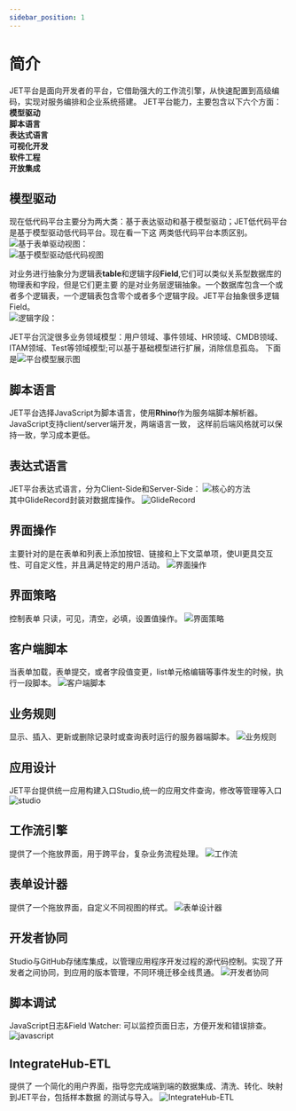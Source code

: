 ```yaml
---
sidebar_position: 1
---
```


# 简介
JET平台是面向开发者的平台，它借助强大的工作流引擎，从快速配置到高级编码，实现对服务编排和企业系统搭建。
JET平台能力，主要包含以下六个方面：<br>
**模型驱动**<br>
**脚本语言**<br>
**表达式语言**<br>
**可视化开发**<br>
**软件工程**<br>
**开放集成**<br>

## 模型驱动
现在低代码平台主要分为两大类：基于表达驱动和基于模型驱动；JET低代码平台是基于模型驱动低代码平台。现在看一下这
两类低代码平台本质区别。<br>
![基于表单驱动视图：](/img/intro/intro-1.png)<br>
![基于模型驱动低代码视图](/img/intro/intro-2.png)<br>

对业务进行抽象分为逻辑表**table**和逻辑字段**Field**,它们可以类似关系型数据库的物理表和字段，但是它们更主要
的是对业务层逻辑抽象。一个数据库包含一个或者多个逻辑表，一个逻辑表包含零个或者多个逻辑字段。JET平台抽象很多逻辑Field。<br>
![逻辑字段：](/img/intro/intro-3.png)

JET平台沉淀很多业务领域模型：用户领域、事件领域、HR领域、CMDB领域、ITAM领域、Test等领域模型;可以基于基础模型进行扩展，消除信息孤岛。
下面是![平台模型展示图](/img/intro/intro-4.png)

## 脚本语言
JET平台选择JavaScript为脚本语言，使用**Rhino**作为服务端脚本解析器。JavaScript支持client/server端开发，两端语言一致，
这样前后端风格就可以保持一致，学习成本更低。

## 表达式语言
JET平台表达式语言，分为Client-Side和Server-Side：
![核心的方法](/img/intro/intro-5.png)<br>
其中GlideRecord封装对数据库操作。
![GlideRecord](/img/intro/GlideRecord.png)

## 界面操作
主要针对的是在表单和列表上添加按钮、链接和上下文菜单项，使UI更具交互性、可自定义性，并且满足特定的用户活动。
![界面操作](/img/intro/intro-6.png)

## 界面策略
控制表单 只读，可见，清空，必填，设置值操作。
![界面策略](/img/intro/intro-7.png)

## 客户端脚本
当表单加载，表单提交，或者字段值变更，list单元格编辑等事件发生的时候，执行一段脚本。
![客户端脚本](/img/intro/intro-8.png)

## 业务规则
显示、插入、更新或删除记录时或查询表时运行的服务器端脚本。
![业务规则](/img/intro/intro-9.png)

## 应用设计 
JET平台提供统一应用构建入口Studio,统一的应用文件查询，修改等管理等入口
![studio](/img/intro/studio.png)

## 工作流引擎
提供了一个拖放界面，用于跨平台，复杂业务流程处理。
![工作流](/img/intro/intro-workflow.png)

## 表单设计器
提供了一个拖放界面，自定义不同视图的样式。
![表单设计器](/img/intro/intro-formdegin.png)

## 开发者协同
Studio与GitHub存储库集成，以管理应用程序开发过程的源代码控制。实现了开发者之间协同，到应用的版本管理，不同环境迁移全线贯通。
![开发者协同](/img/intro/intro-github.png)

## 脚本调试
JavaScript日志&Field Watcher: 可以监控页面日志，方便开发和错误排查。
![javascript](/img/intro/javaScript-debug.png)

## IntegrateHub-ETL
提供了 一个简化的用户界面，指导您完成端到端的数据集成、清洗、转化、映射到JET平台，包括样本数据 的测试与导入。
![IntegrateHub-ETL](/img/intro/IntegrateHub-ETL.png)
